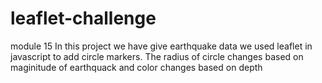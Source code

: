 # leaflet-challenge
module 15
In this project we have give earthquake data we used leaflet in javascript to add circle markers. The radius of circle changes based on maginitude of earthquack and color changes based on depth